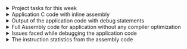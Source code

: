 <details><summary> Project tasks for this week </summary>
This week's task is to add inline assembly code to create bare metal C application for sitting
posture detection and then compile it using riscv32 compiler and generate assembly text file. 

</details> <details> <summary> Application C code with inline assembly </summary>

 [posture_detect_inline_assembly.c](https://github.com/srimoyi911/RISCV/blob/main/week4/posture_detect_inline_assembly.c)

 </details>
<details><summary>Output of the application code with debug statements </summary>
When the distance measured by head sensor and back sensor placed in the chair are equal. As can be seen the led and buzzer output are zero: 
![output_correct posture](https://github.com/user-attachments/assets/a522fc1f-502d-4fc6-9ea8-a017966efe93)
When the difference between distance measured by head sensor and back sensor is more than user defined distance. As can be seen the led and buzzer output are set:
![output_incorrect posture](https://github.com/user-attachments/assets/88384e4e-7ad5-43c3-9edc-1d3177f5f7bb)

</details>
<details><summary>Full Assembly code for application  without any compiler optimization </summary>

 [posture_detect.asm](https://github.com/srimoyi911/RISCV/blob/main/week4/posture_detect.asm)

</details>
<details><summary>Issues faced while debugging the application code  </summary>
 
1. If Ofast flag is used while compliation,it will skip some of the instructions in the assembly language and will also shuffle the program sequence. This will give undesired results.
2. X30 reg is a temporary register, so any changes in the x30 register will only be visible inside the scope where it is passed. So, have used x27 register which is a saved register.

</details> <details><summary>The instruction statistics from the assembly code </summary>


<ol> <li>Total number of instructions used in assembly code - <strong>159</strong> </li>  <li> Total number of unique instructions used in the program - <strong>17</strong> </li> 



<li>List of Unique Instructions produced by the compiler</li>
<ol> <li> <strong>lui</strong></li>
 <li> <strong>li </strong></li>
<li> <strong>addi</strong> </li>
<li> <strong>not</strong> </li>
<li> <strong>and </strong> </li>
<li> <strong>andi </strong> </li>
<li> <strong> beqz </strong> </li>
<li> <strong>srli </strong> </li>
<li> <strong>bnez </strong> </li>
<li> <strong>add </strong> </li>
<li> <strong>slli </strong> </li>
<li> <strong>or </strong> </li>
<li> <strong> j </strong> </li>
<li> <strong>ret </strong> </li>
<li> <strong>mv </strong> </li>
<li> <strong>sw </strong> </li>
<li> <strong>lw </strong> </li>
</ol>
</ol>
</details>
